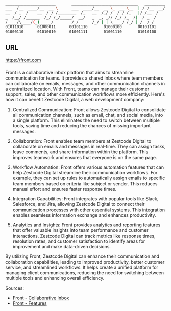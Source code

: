 ```sh
______________________       _____________________________   _________
___  /__  ____/__  __ \      ___  ____/__  __ \_  __ \__  | / /__  __/
__  / _  /    __  / / /________  /_   __  /_/ /  / / /_   |/ /__  /   
_  /__/ /______  /_/ /_/_____/  __/   _  _, _// /_/ /_  /|  / _  /    
/____/\____/(_)_____/        /_/      /_/ |_| \____/ /_/ |_/  /_/     
01011010      01000011      00101110       01000100       00101101    
01000110      01010010      01001111       01001110       01010100
```
## URL

https://front.com

###
Front is a collaborative inbox platform that aims to streamline communication for teams. It provides a shared inbox where team members can collaborate on emails, messages, and other communication channels in a centralized location. With Front, teams can manage their customer support, sales, and other communication workflows more efficiently. Here's how it can benefit Zestcode Digital, a web development company:

1. Centralized Communication: Front allows Zestcode Digital to consolidate all communication channels, such as email, chat, and social media, into a single platform. This eliminates the need to switch between multiple tools, saving time and reducing the chances of missing important messages.

2. Collaboration: Front enables team members at Zestcode Digital to collaborate on emails and messages in real-time. They can assign tasks, leave comments, and share information within the platform. This improves teamwork and ensures that everyone is on the same page.

3. Workflow Automation: Front offers various automation features that can help Zestcode Digital streamline their communication workflows. For example, they can set up rules to automatically assign emails to specific team members based on criteria like subject or sender. This reduces manual effort and ensures faster response times.

4. Integration Capabilities: Front integrates with popular tools like Slack, Salesforce, and Jira, allowing Zestcode Digital to connect their communication processes with other essential systems. This integration enables seamless information exchange and enhances productivity.

5. Analytics and Insights: Front provides analytics and reporting features that offer valuable insights into team performance and customer interactions. Zestcode Digital can track metrics like response times, resolution rates, and customer satisfaction to identify areas for improvement and make data-driven decisions.

By utilizing Front, Zestcode Digital can enhance their communication and collaboration capabilities, leading to improved productivity, better customer service, and streamlined workflows. It helps create a unified platform for managing client communications, reducing the need for switching between multiple tools and enhancing overall efficiency.

Sources:
- [Front - Collaborative Inbox](https://front.com/)
- [Front - Features](https://front.com/features)
